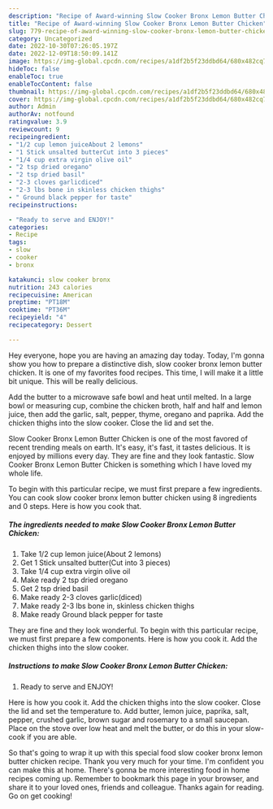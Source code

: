 ```yaml
---
description: "Recipe of Award-winning Slow Cooker Bronx Lemon Butter Chicken"
title: "Recipe of Award-winning Slow Cooker Bronx Lemon Butter Chicken"
slug: 779-recipe-of-award-winning-slow-cooker-bronx-lemon-butter-chicken
category: Uncategorized
date: 2022-10-30T07:26:05.197Z
date: 2022-12-09T18:50:09.141Z
image: https://img-global.cpcdn.com/recipes/a1df2b5f23ddbd64/680x482cq70/slow-cooker-bronx-lemon-butter-chicken-recipe-main-photo.jpg
hideToc: false
enableToc: true
enableTocContent: false
thumbnail: https://img-global.cpcdn.com/recipes/a1df2b5f23ddbd64/680x482cq70/slow-cooker-bronx-lemon-butter-chicken-recipe-main-photo.jpg
cover: https://img-global.cpcdn.com/recipes/a1df2b5f23ddbd64/680x482cq70/slow-cooker-bronx-lemon-butter-chicken-recipe-main-photo.jpg
author: Admin
authorAv: notfound
ratingvalue: 3.9
reviewcount: 9
recipeingredient:
- "1/2 cup lemon juiceAbout 2 lemons"
- "1 Stick unsalted butterCut into 3 pieces"
- "1/4 cup extra virgin olive oil"
- "2 tsp dried oregano"
- "2 tsp dried basil"
- "2-3 cloves garlicdiced"
- "2-3 lbs bone in skinless chicken thighs"
- " Ground black pepper for taste"
recipeinstructions:

- "Ready to serve and ENJOY!"
categories:
- Recipe
tags:
- slow
- cooker
- bronx

katakunci: slow cooker bronx 
nutrition: 243 calories
recipecuisine: American
preptime: "PT18M"
cooktime: "PT36M"
recipeyield: "4"
recipecategory: Dessert

---
```



Hey everyone, hope you are having an amazing day today. Today, I'm gonna show you how to prepare a distinctive dish, slow cooker bronx lemon butter chicken. It is one of my favorites food recipes. This time, I will make it a little bit unique. This will be really delicious.

Add the butter to a microwave safe bowl and heat until melted. In a large bowl or measuring cup, combine the chicken broth, half and half and lemon juice, then add the garlic, salt, pepper, thyme, oregano and paprika. Add the chicken thighs into the slow cooker. Close the lid and set the.

Slow Cooker Bronx Lemon Butter Chicken is one of the most favored of recent trending meals on earth. It's easy, it's fast, it tastes delicious. It is enjoyed by millions every day. They are fine and they look fantastic. Slow Cooker Bronx Lemon Butter Chicken is something which I have loved my whole life.


To begin with this particular recipe, we must first prepare a few ingredients. You can cook slow cooker bronx lemon butter chicken using 8 ingredients and 0 steps. Here is how you cook that.

<!--inarticleads1-->

##### The ingredients needed to make Slow Cooker Bronx Lemon Butter Chicken:

1. Take 1/2 cup lemon juice(About 2 lemons)
1. Get 1 Stick unsalted butter(Cut into 3 pieces)
1. Take 1/4 cup extra virgin olive oil
1. Make ready 2 tsp dried oregano
1. Get 2 tsp dried basil
1. Make ready 2-3 cloves garlic(diced)
1. Make ready 2-3 lbs bone in, skinless chicken thighs
1. Make ready  Ground black pepper for taste


They are fine and they look wonderful. To begin with this particular recipe, we must first prepare a few components. Here is how you cook it. Add the chicken thighs into the slow cooker. 

<!--inarticleads2-->

##### Instructions to make Slow Cooker Bronx Lemon Butter Chicken:


1. Ready to serve and ENJOY!

Here is how you cook it. Add the chicken thighs into the slow cooker. Close the lid and set the temperature to. Add butter, lemon juice, paprika, salt, pepper, crushed garlic, brown sugar and rosemary to a small saucepan. Place on the stove over low heat and melt the butter, or do this in your slow-cook if you are able. 

So that's going to wrap it up with this special food slow cooker bronx lemon butter chicken recipe. Thank you very much for your time. I'm confident you can make this at home. There's gonna be more interesting food in home recipes coming up. Remember to bookmark this page in your browser, and share it to your loved ones, friends and colleague. Thanks again for reading. Go on get cooking!
